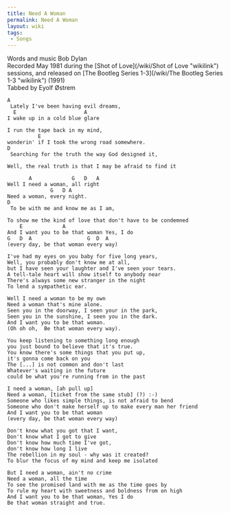 ```yaml
---
title: Need A Woman
permalink: Need A Woman
layout: wiki
tags:
 - Songs
---
```


Words and music Bob Dylan  
Recorded May 1981 during the [Shot of Love](/wiki/Shot of Love "wikilink")
sessions, and released on [The Bootleg Series
1-3](/wiki/The Bootleg Series 1-3 "wikilink") (1991)  
Tabbed by Eyolf Østrem

    A
     Lately I've been having evil dreams,
      E                      A
    I wake up in a cold blue glare

    I run the tape back in my mind,
              E
    wonderin' if I took the wrong road somewhere.
    D
     Searching for the truth the way God designed it,

    Well, the real truth is that I may be afraid to find it

           A             G   D   A
    Well I need a woman, all right
                  G   D A
    Need a woman, every night.
    D
     To be with me and know me as I am,

    To show me the kind of love that don't have to be condemned
        E             A
    And I want you to be that woman Yes, I do
    G   D  A                  G  D  A
    (every day, be that woman every way)

    I've had my eyes on you baby for five long years,
    Well, you probably don't know me at all,
    but I have seen your laughter and I've seen your tears.
    A tell-tale heart will show itself to anybody near
    There's always some new stranger in the night
    To lend a sympathetic ear.

    Well I need a woman to be my own
    Need a woman that's mine alone.
    Seen you in the doorway, I seen your in the park,
    Seen you in the sunshine, I seen you in the dark.
    And I want you to be that woman.
    (Oh oh oh,  Be that woman every way).

    You keep listening to something long enough
    you just bound to believe that it's true.
    You know there's some things that you put up,
    it's gonna come back on you
    The [...] is not common and don't last
    Whatever's waiting in the future
    could be what you're running from in the past

    I need a woman, [ah pull up]
    Need a woman, [ticket from the same stub] (?) :-)
    Someone who likes simple things, is not afraid to bend
    Someone who don't make herself up to make every man her friend
    And I want you to be that woman
    (every day, be that woman every way)

    Don't know what you got that I want,
    Don't know what I got to give
    Don't know how much time I've got,
    don't know how long I live
    The rebellion in my soul - why was it created?
    To blur the focus of my mind and keep me isolated

    But I need a woman, ain't no crime
    Need a woman, all the time
    To see the promised land with me as the time goes by
    To rule my heart with sweetness and boldness from on high
    And I want you to be that woman, Yes I do
    Be that woman straight and true.
